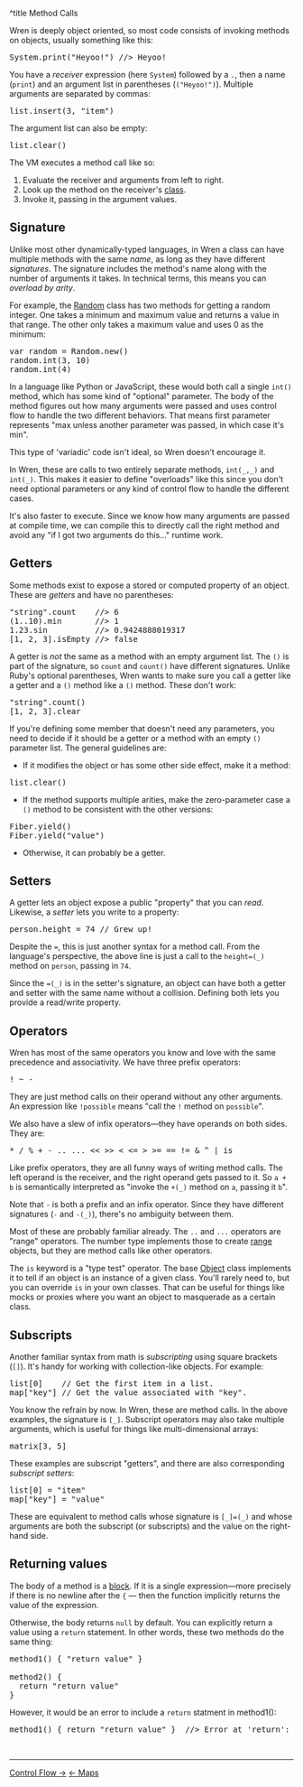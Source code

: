 ^title Method Calls

Wren is deeply object oriented, so most code consists of invoking methods on
objects, usually something like this:

<pre class="snippet">
System.print("Heyoo!") //> Heyoo!
</pre>

You have a *receiver* expression (here `System`) followed by a `.`, then a name
(`print`) and an argument list in parentheses (`("Heyoo!")`). Multiple arguments
are separated by commas:

<pre class="snippet">
list.insert(3, "item")
</pre>

The argument list can also be empty:

<pre class="snippet">
list.clear()
</pre>

The VM executes a method call like so:

1. Evaluate the receiver and arguments from left to right.
2. Look up the method on the receiver's [class][].
3. Invoke it, passing in the argument values.

[class]: classes.html

## Signature

Unlike most other dynamically-typed languages, in Wren a class can have multiple
methods with the same *name*, as long as they have different *signatures*. The
signature includes the method's name along with the number of arguments it
takes. In technical terms, this means you can *overload by arity*.

For example, the [Random][] class has two methods for getting a random integer.
One takes a minimum and maximum value and returns a value in that range. The
other only takes a maximum value and uses 0 as the minimum:

[random]: modules/random/random.html

<pre class="snippet">
var random = Random.new()
random.int(3, 10)
random.int(4)
</pre>

In a language like Python or JavaScript, these would both call a single `int()`
method, which has some kind of "optional" parameter. The body of the method
figures out how many arguments were passed and uses control flow to handle the
two different behaviors. That means first parameter represents "max unless
another parameter was passed, in which case it's min". 

This type of 'variadic' code isn't ideal, so Wren doesn't encourage it.

In Wren, these are calls to two entirely separate methods, `int(_,_)` and
`int(_)`. This makes it easier to define "overloads" like this since you don't
need optional parameters or any kind of control flow to handle the different
cases.

It's also faster to execute. Since we know how many arguments are passed at
compile time, we can compile this to directly call the right method and avoid
any "if I got two arguments do this..." runtime work.

## Getters

Some methods exist to expose a stored or computed property of an object. These
are *getters* and have no parentheses:

<pre class="snippet">
"string".count    //> 6
(1..10).min       //> 1
1.23.sin          //> 0.9424888019317
[1, 2, 3].isEmpty //> false
</pre>

A getter is *not* the same as a method with an empty argument list. The `()` is
part of the signature, so `count` and `count()` have different signatures.
Unlike Ruby's optional parentheses, Wren wants to make sure you call a getter
like a getter and a `()` method like a `()` method. These don't work:

<pre class="snippet">
"string".count()
[1, 2, 3].clear
</pre>

If you're defining some member that doesn't need any parameters, you need to
decide if it should be a getter or a method with an empty `()` parameter list.
The general guidelines are:

*   If it modifies the object or has some other side effect, make it a method:

<pre class="snippet">
list.clear()
</pre>

*   If the method supports multiple arities, make the zero-parameter case a `()`
    method to be consistent with the other versions:

<pre class="snippet">
Fiber.yield()
Fiber.yield("value")
</pre>

*   Otherwise, it can probably be a getter.

## Setters

A getter lets an object expose a public "property" that you can *read*.
Likewise, a *setter* lets you write to a property:

<pre class="snippet">
person.height = 74 // Grew up!
</pre>

Despite the `=`, this is just another syntax for a method call. From the
language's perspective, the above line is just a call to the `height=(_)`
method on `person`, passing in `74`.

Since the `=(_)` is in the setter's signature, an object can have both a getter
and setter with the same name without a collision. Defining both lets you
provide a read/write property.

## Operators

Wren has most of the same operators you know and love with the same precedence
and associativity. We have three prefix operators:

<pre class="snippet">
! ~ -
</pre>

They are just method calls on their operand without any other arguments. An
expression like `!possible` means "call the `!` method on `possible`".

We also have a slew of infix operators&mdash;they have operands on both sides.
They are:

<pre class="snippet">
* / % + - .. ... << >> < <= > >= == != & ^ | is
</pre>

Like prefix operators, they are all funny ways of writing method calls. The left
operand is the receiver, and the right operand gets passed to it. So `a + b` is
semantically interpreted as "invoke the `+(_)` method on `a`, passing it `b`".

Note that `-` is both a prefix and an infix operator. Since they have different
signatures (`-` and `-(_)`), there's no ambiguity between them.

Most of these are probably familiar already. The `..` and `...` operators are
"range" operators. The number type implements those to create [range][]
objects, but they are method calls like other operators.

[range]: values.html#ranges

The `is` keyword is a "type test" operator. The base [Object][] class implements
it to tell if an object is an instance of a given class. You'll rarely need to,
but you can override `is` in your own classes. That can be useful for things
like mocks or proxies where you want an object to masquerade as a certain class.

[object]: modules/core/object.html

## Subscripts

Another familiar syntax from math is *subscripting* using square brackets
(`[]`). It's handy for working with collection-like objects. For example:

<pre class="snippet">
list[0]    // Get the first item in a list.
map["key"] // Get the value associated with "key".
</pre>

You know the refrain by now. In Wren, these are method calls. In the above
examples, the signature is `[_]`. Subscript operators may also take multiple
arguments, which is useful for things like multi-dimensional arrays:

<pre class="snippet">
matrix[3, 5]
</pre>

These examples are subscript "getters", and there are also
corresponding *subscript setters*:

<pre class="snippet">
list[0] = "item"
map["key"] = "value"
</pre>

These are equivalent to method calls whose signature is `[_]=(_)` and whose
arguments are both the subscript (or subscripts) and the value on the right-hand
side.

## Returning values

The body of a method is a [block](syntax.html#blocks). If it is a single
expression&mdash;more precisely if there is no newline after the `{` &mdash;
then the function implicitly returns the value of the expression.

Otherwise, the body returns `null` by default. You can explicitly return a
value using a `return` statement. In other words, these two methods do the
same thing:

<pre class="snippet">
method1() { "return value" }

method2() {
  return "return value"
}
</pre>


However, it would be an error to include a `return` statment in method1():
<pre class="snippet">
method1() { return "return value" }  //> Error at 'return': Expected expression. 
</pre>

<br><hr>
<a class="right" href="control-flow.html">Control Flow &rarr;</a>
<a href="maps.html">&larr; Maps</a>
